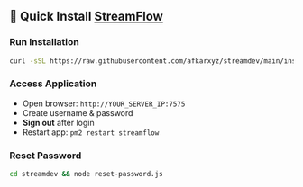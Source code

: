 ## 🚀 Quick Install [StreamFlow](https://github.com/bangtutorial/streamflow)

### Run Installation
```bash
curl -sSL https://raw.githubusercontent.com/afkarxyz/streamdev/main/install.sh | bash
```

### Access Application
- Open browser: `http://YOUR_SERVER_IP:7575`
- Create username & password
- **Sign out** after login
- Restart app: `pm2 restart streamflow`

### Reset Password
```bash
cd streamdev && node reset-password.js
```
